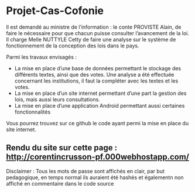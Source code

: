 # Projet-Cas-Cofonie

Il est demandé au ministre de l’information : le conte PROVISTE Alain, de faire le nécessaire pour que chacun puisse consulter l’avancement de la loi. Il charge Melle NUTTYLE Cetty de faire une analyse sur le système de fonctionnement de la conception des lois dans le pays.

Parmi les travaux envisagés :

- La mise en place d’une base de données permettant le stockage des différents textes, ainsi que des votes. Une analyse a été effectuée concernant les institutions, il faut la compléter avec les textes et les votes.
- La mise en place d’un site internet permettant d’une part la gestion des lois, mais aussi leurs consultations.
- La mise en place d’une application Android permettant aussi certaines fonctionnalités

Vous pourrez trouvez sur ce github le code ayant permi la mise en place du site internet.

## Rendu du site sur cette page : http://corentincrusson-pf.000webhostapp.com/

Disclaimer : Tous les mots de passe sont affichés en clair, par but pedagogique, en temps normal ils auraient été hashés et égalementn non affiché en commentaire dans le code source

